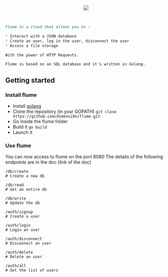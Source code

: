 <p align="center">
  <img src="https://raw.githubusercontent.com/dimensi0n/flume/master/flume.svg.png"/>
  <!-- <img src="https://raw.githubusercontent.com/dimensi0n/flume/master/flume-logo.png"/>
  <img src="https://cdn.discordapp.com/attachments/368671564608045058/449841881518571540/flume.svg.png"/>-->
</p>

<br>

```markdown
Flume is a cloud that allows you to :

* Interact with a JSON database
* Create an user, log in the user, disconnect the user
* Access a file storage

With the power of HTTP Requests.

Flume is based on an SQL database and it's written in Golang.
```


## Getting started

### Install flume

* Install [golang](https://golang.org/)
* Clone the repository (in your GOPATH) `git clone https://github.com/dimensi0n/flume.git`
* Go inside the flume folder
* Build it `go build`
* Launch it

### Use flume

You can now access to flume on the port 8080
The details of the following endpoints are in the doc (link of the doc)

```
/db/create
# Create a new db
```
```
/db/read
# Get an entire db
```
```
/db/write
# Update the db
```
```
/auth/signup
# Create a user
```
```
/auth/login
# Login an user
```
```
/auth/disconnect
# Disconnect an user
```
```
/auth/delete
# Delete an user
```
```
/auth/all
# Get the list of users
```
